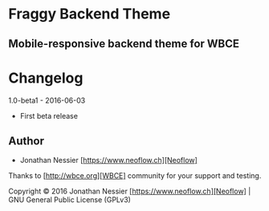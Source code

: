 # Fraggy Backend Theme
## Mobile-responsive backend theme for WBCE

# Changelog

1.0-beta1 - 2016-06-03

 * First beta release

## Author

* Jonathan Nessier [https://www.neoflow.ch][Neoflow]

Thanks to [http://wbce.org][WBCE] community for your support and testing.

Copyright © 2016 Jonathan Nessier [https://www.neoflow.ch][Neoflow] | GNU General Public License (GPLv3)
